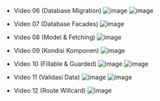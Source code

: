 - Video 06 (Database Migration)
  ![image](https://github.com/user-attachments/assets/dcbffb29-94e6-4dd5-8f77-db1117f400c0)
  ![image](https://github.com/user-attachments/assets/1401c4f5-c815-4668-b9b5-e6db3cbd33d4)

- Video 07 (Database Facades)
  ![image](https://github.com/user-attachments/assets/40de6a3a-e0f0-4540-8fc7-197e26a17cd3)

- Video 08 (Model & Fetching)
  ![image](https://github.com/user-attachments/assets/ead08e3d-100d-4970-a7b1-a703a61fd34b)

- Video 09 (Kondisi Komponen)
  ![image](https://github.com/user-attachments/assets/2befa3bf-1733-495d-ab4d-306dd984eb81)

- Video 10 (Fillable & Guarded)
  ![image](https://github.com/user-attachments/assets/04b14bfd-8e5b-48c1-9e3b-f1662af4e3df)
  ![image](https://github.com/user-attachments/assets/2e6f51f9-c883-4c0f-baa6-8de81423d097)

- Video 11 (Validasi Data)
  ![image](https://github.com/user-attachments/assets/6156811f-823e-47e0-966b-566f21de5c37)
  ![image](https://github.com/user-attachments/assets/0496c5cc-fe82-4b23-85c5-1f73ec5392b2)

- Video 12 (Route Willcard)
  ![image](https://github.com/user-attachments/assets/1fd71f6c-c825-4d86-bee4-9c00832042d1)
